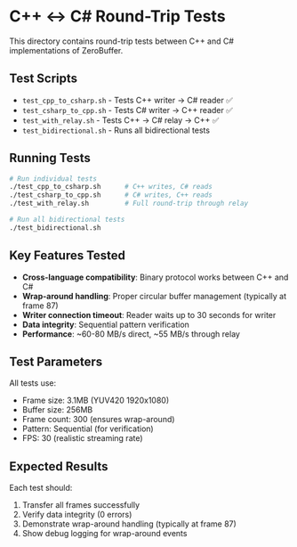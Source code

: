 # C++ ↔ C# Round-Trip Tests

This directory contains round-trip tests between C++ and C# implementations of ZeroBuffer.

## Test Scripts

- `test_cpp_to_csharp.sh` - Tests C++ writer → C# reader ✅
- `test_csharp_to_cpp.sh` - Tests C# writer → C++ reader ✅
- `test_with_relay.sh` - Tests C++ → C# relay → C++ ✅
- `test_bidirectional.sh` - Runs all bidirectional tests

## Running Tests

```bash
# Run individual tests
./test_cpp_to_csharp.sh      # C++ writes, C# reads
./test_csharp_to_cpp.sh      # C# writes, C++ reads
./test_with_relay.sh         # Full round-trip through relay

# Run all bidirectional tests
./test_bidirectional.sh
```

## Key Features Tested

- **Cross-language compatibility**: Binary protocol works between C++ and C#
- **Wrap-around handling**: Proper circular buffer management (typically at frame 87)
- **Writer connection timeout**: Reader waits up to 30 seconds for writer
- **Data integrity**: Sequential pattern verification
- **Performance**: ~60-80 MB/s direct, ~55 MB/s through relay

## Test Parameters

All tests use:
- Frame size: 3.1MB (YUV420 1920x1080)
- Buffer size: 256MB
- Frame count: 300 (ensures wrap-around)
- Pattern: Sequential (for verification)
- FPS: 30 (realistic streaming rate)

## Expected Results

Each test should:
1. Transfer all frames successfully
2. Verify data integrity (0 errors)
3. Demonstrate wrap-around handling (typically at frame 87)
4. Show debug logging for wrap-around events